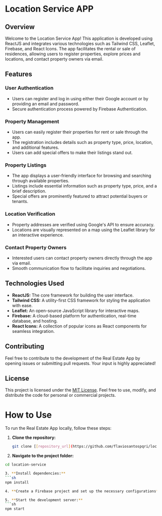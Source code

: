 # Location Service APP 

## Overview

Welcome to the Location Service App! This application is developed using ReactJS and integrates various technologies such as Tailwind CSS, Leaflet, Firebase, and React Icons. The app facilitates the rental or sale of residences, allowing users to register properties, explore prices and locations, and contact property owners via email.

## Features

### User Authentication

- Users can register and log in using either their Google account or by providing an email and password.
- Secure authentication process powered by Firebase Authentication.

### Property Management

- Users can easily register their properties for rent or sale through the app.
- The registration includes details such as property type, price, location, and additional features.
- Users can add special offers to make their listings stand out.

### Property Listings

- The app displays a user-friendly interface for browsing and searching through available properties.
- Listings include essential information such as property type, price, and a brief description.
- Special offers are prominently featured to attract potential buyers or tenants.

### Location Verification

- Property addresses are verified using Google's API to ensure accuracy.
- Locations are visually represented on a map using the Leaflet library for an interactive experience.

### Contact Property Owners

- Interested users can contact property owners directly through the app via email.
- Smooth communication flow to facilitate inquiries and negotiations.

## Technologies Used

- **ReactJS:** The core framework for building the user interface.
- **Tailwind CSS:** A utility-first CSS framework for styling the application with ease.
- **Leaflet:** An open-source JavaScript library for interactive maps.
- **Firebase:** A cloud-based platform for authentication, real-time database, and hosting.
- **React Icons:** A collection of popular icons as React components for seamless integration.

## Contributing

Feel free to contribute to the development of the Real Estate App by opening issues or submitting pull requests. Your input is highly appreciated!

## License

This project is licensed under the [MIT License](LICENSE). Feel free to use, modify, and distribute the code for personal or commercial projects.

# How to Use

To run the Real Estate App locally, follow these steps:

1. **Clone the repository:**
   ```sh
   git clone [[repository_url](https://github.com/flaviosantospqri/location-service)https://github.com/flaviosantospqri/location-service)]
   
2. **Navigate to the project folder:**
  ```sh
  cd location-service

3. **Install dependencies:**
  ```sh
  npm install

4. **Create a Firebase project and set up the necessary configurations**

5. **Start the development server:**
  ```sh
  npm start


